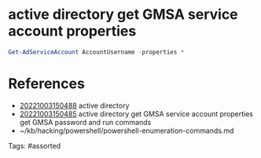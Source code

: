# active directory get GMSA service account properties
```powershell
Get-AdServiceAccount AccountUsername -properties *
```

# References
- [20221003150488](/zet/20221003150488/README.md) active directory
- [20221003150485](/zet/20221003150485/README.md) active directory get GMSA service account properties get GMSA password and run commands
- ~/kb/hacking/powershell/powershell-enumeration-commands.md

Tags:
    #assorted
